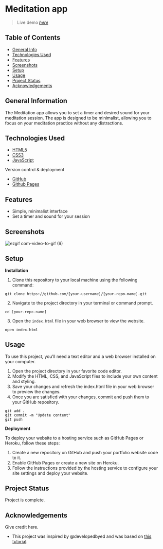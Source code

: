 # Meditation app
> Live demo [_here_](https://saidam90.github.io/meditation-app/)

## Table of Contents
* [General Info](#general-information)
* [Technologies Used](#technologies-used)
* [Features](#features)
* [Screenshots](#screenshots)
* [Setup](#setup)
* [Usage](#usage)
* [Project Status](#project-status)
* [Acknowledgements](#acknowledgements)


## General Information

The Meditation app allows you to set a timer and desired sound for your meditation session. 
The app is designed to be minimalist, allowing you to focus on your meditation practice without any distractions.


## Technologies Used
- [HTML5](https://developer.mozilla.org/en-US/docs/Glossary/HTML5)
- [CSS3](https://developer.mozilla.org/en-US/docs/Web/CSS)
- [JavaScript](https://www.javascript.com/)

Version control & deployment

- [GitHub](https://github.com/saidam90)
- [Github Pages](https://saidam90.github.io/meditation-app/)


## Features
- Simple, minimalist interface
- Set a timer and sound for your session

## Screenshots

![ezgif com-video-to-gif (6)](https://user-images.githubusercontent.com/74564476/226169597-265ac9dc-156d-4dbe-86d4-f69eaafd11ef.gif)

## Setup

**Installation**

1. Clone this repository to your local machine using the following command:
```
git clone https://github.com/[your-username]/[your-repo-name].git
```
2. Navigate to the project directory in your terminal or command prompt.
```
cd [your-repo-name]
```
3. Open the `index.html` file in your web browser to view the website.
```
open index.html
```


## Usage

To use this project, you'll need a text editor and a web browser installed on your computer. 

1. Open the project directory in your favorite code editor.
2. Modify the HTML, CSS, and JavaScript files to include your own content and styling.
3. Save your changes and refresh the index.html file in your web browser to preview the changes.
4. Once you are satisfied with your changes, commit and push them to your GitHub repository.

```
git add .
git commit -m "Update content"
git push
```

**Deployment**

To deploy your website to a hosting service such as GitHub Pages or Heroku, follow these steps:

1. Create a new repository on GitHub and push your portfolio website code to it.
2. Enable GitHub Pages or create a new site on Heroku.
3. Follow the instructions provided by the hosting service to configure your site settings and deploy your website.


## Project Status
Project is complete.


## Acknowledgements
Give credit here.
- This project was inspired by @developedbyed and was based on [this tutorial](https://www.youtube.com/watch?v=oMBXdZzYqEk).

